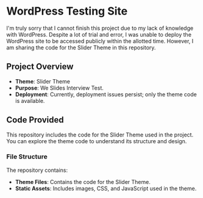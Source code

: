 # WordPress Testing Site

I'm truly sorry that I cannot finish this project due to my lack of knowledge with WordPress. Despite a lot of trial and error, I was unable to deploy the WordPress site to be accessed publicly within the allotted time. However, I am sharing the code for the Slider Theme in this repository.

## Project Overview

- **Theme**: Slider Theme
- **Purpose**: We Slides Interview Test.
- **Deployment**: Currently, deployment issues persist; only the theme code is available.

## Code Provided

This repository includes the code for the Slider Theme used in the project. You can explore the theme code to understand its structure and design.

### File Structure

The repository contains:

- **Theme Files**: Contains the code for the Slider Theme.
- **Static Assets**: Includes images, CSS, and JavaScript used in the theme.
